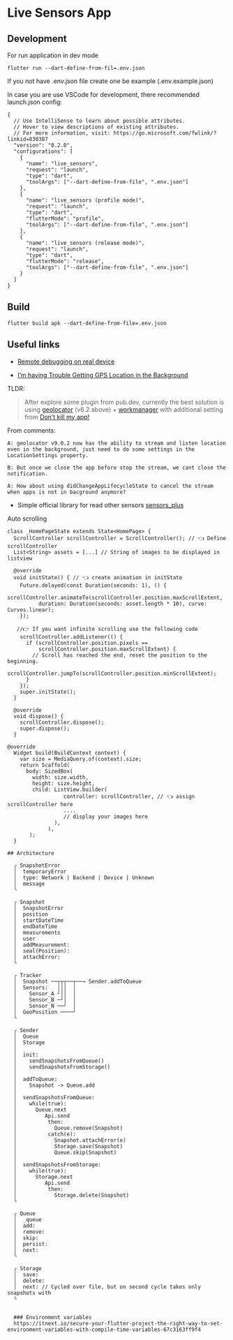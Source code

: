 # Live Sensors App

Development
----
For run application in dev mode
```
flutter run --dart-define-from-fil=.env.json
```

If you not have .env.json file create one be example (.env.example.json)

In case you are use VSCode for development, there recommended launch.json config:
```
{
  // Use IntelliSense to learn about possible attributes.
  // Hover to view descriptions of existing attributes.
  // For more information, visit: https://go.microsoft.com/fwlink/?linkid=830387
  "version": "0.2.0",
  "configurations": [
    {
      "name": "live_sensors",
      "request": "launch",
      "type": "dart",
      "toolArgs": ["--dart-define-from-file", ".env.json"]
    },
    {
      "name": "live_sensors (profile mode)",
      "request": "launch",
      "type": "dart",
      "flutterMode": "profile",
      "toolArgs": ["--dart-define-from-file", ".env.json"]
    },
    {
      "name": "live_sensors (release mode)",
      "request": "launch",
      "type": "dart",
      "flutterMode": "release",
      "toolArgs": ["--dart-define-from-file", ".env.json"]
    }
  ]
}

```

Build
----
```
flutter build apk --dart-define-from-file=.env.json
```



## Useful links
- [Remote debugging on real device](https://dev.to/petrussola/how-to-debug-flutter-app-with-real-android-phone-693)


- [I’m having Trouble Getting GPS Location in the Background](https://pmatatias.medium.com/im-having-trouble-getting-the-gps-location-in-the-background-flutter-70acf559f5f4)

TLDR: 
> After explore some plugin from pub.dev, currently the best solution is using [geolocator](https://pub.dev/packages/geolocator) (v8.2 above) + [workmanager](https://pub.dev/packages/workmanager) with additional setting from [Don’t kill my app!](https://dontkillmyapp.com/)

From comments:  
```
A: geolocator v9.0.2 now has the ability to stream and listen location even in the background, just need to do some settings in the LocationSettings property.  
  
B: But once we close the app before stop the stream, we cant close the notification.  
  
A: How about using didChangeAppLifecycleState to cancel the stream when apps is not in bacground anymore?
```
- Simple official library for read other sensors [sensors_plus](https://pub.dev/packages/sensors_plus)


Auto scrolling
```
class _HomePageState extends State<HomePage> {
  ScrollController scrollController = ScrollController(); // 👈 Define scrollController 
  List<String> assets = [...] // String of images to be displayed in listview

  @override
  void initState() { // 👈 create animation in initState
    Future.delayed(const Duration(seconds: 1), () {
      scrollController.animateTo(scrollController.position.maxScrollExtent,
          duration: Duration(seconds: asset.length * 10), curve: Curves.linear);
    });

   //👉 If you want infinite scrolling use the following code 
    scrollController.addListener(() {
      if (scrollController.position.pixels ==
          scrollController.position.maxScrollExtent) {
        // Scroll has reached the end, reset the position to the beginning.
        scrollController.jumpTo(scrollController.position.minScrollExtent);
      }
    });
    super.initState();
  }

  @override
  void dispose() {
    scrollController.dispose();
    super.dispose();
  }

@override
  Widget build(BuildContext context) {
    var size = MediaQuery.of(context).size;
    return Scaffold(
      body: SizedBox(
        width: size.width,
        height: size.height,
        child: ListView.builder(
                  controller: scrollController, // 👈 assign scrollController here
                  ....
                  // display your images here
               ),
             ),
       );
  }
```   

```
## Architecture

  ╭ SnapshotError
  │  temporaryError
  │  type: Network | Backend | Device | Unknown
  │  message
  ╰

  ╭ Snapshot
  │  SnapshotError
  │  position
  │  startDateTime
  │  endDateTime
  │  measurements
  │  user
  │  addMeasurement:
  │  seal(Position):
  │  attachError:
  ╰

  ╭ Tracker
  │  Snapshot ──┬┬┬──┬──→ Sender.addToQueue
  │  Sensors:   │││  │
  │    Sensor_A ┘││  │
  │    Sensor_B ─┘│  │
  │    Sensor_N ──┘  │
  │  GeoPosition ────┘ 
  ╰

  ╭ Sender
  │  Queue
  │  Storage
  │   
  │  init:
  │    sendSnapshotsFromQueue()
  │    sendSnapshotsFromStorage()
  │
  │  addToQueue:
  │    Snapshot -> Queue.add
  │
  │  sendSnapshotsFromQueue:
  │    while(true):
  │      Queue.next
  │         Api.send
  │          then:
  │            Queue.remove(Snapshot)
  │          catch(e):
  │            Snapshot.attachError(e)
  │            Storage.save(Snapshot)
  │            Queue.skip(Snapshot)
  │
  │  sendSnapshotsFromStorage:
  │    while(true):
  │      Storage.next
  │         Api.send
  │          then:
  │            Storage.delete(Snapshot)
  ╰

  ╭ Queue
  │  _queue
  │  add:
  │  remove:
  │  skip:
  │  persist:
  │  next: 
  ╰ 

  ╭ Storage
  │  save:
  │  delete:
  │  next: // Cycled over file, but on second cycle takes only snapshots with 
  ╰ 


  ### Environment variables
  https://itnext.io/secure-your-flutter-project-the-right-way-to-set-environment-variables-with-compile-time-variables-67c3163ff9f4